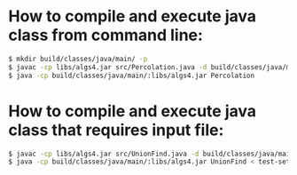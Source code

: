 # How to compile and execute java class from command line:

```bash
$ mkdir build/classes/java/main/ -p
$ javac -cp libs/algs4.jar src/Percolation.java -d build/classes/java/main/
$ java -cp build/classes/java/main/:libs/algs4.jar Percolation
```

# How to compile and execute java class that requires input file:

```bash
$ javac -cp libs/algs4.jar src/UnionFind.java -d build/classes/java/main/
$ java -cp build/classes/java/main/:libs/algs4.jar UnionFind < test-set/tinyUF
```
